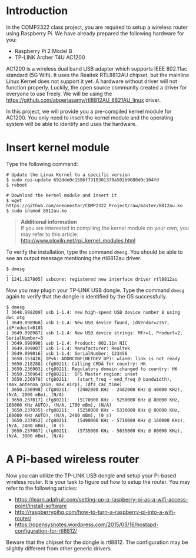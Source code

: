 # Introduction
In the COMP2322 class project, you are required to setup a wireless router using Raspberry Pi. We have already prepared the following hardware for you:

* Raspberry Pi 2 Model B
* TP-LINK Archer T4U AC1200

AC1200 is a wireless dual band USB adapter which supports IEEE 802.11ac standard (5G Wifi). It uses the Realtek RTL8812AU chipset, but the mainline Linux Kernel does not support it yet. A hardware without driver will not function properly. Luckily, the open source community created a driver for everyone to use freely. We will be using the https://github.com/abperiasamy/rtl8812AU_8821AU_linux driver.

In this project, we will provide you a pre-compiled kernel module for AC1200. You only need to insert the kernel module and the operating system will be able to identify and uses the hardware.

# Insert kernel module
Type the following command:
```
# Update the Linux Kernel to a specific version
$ sudo rpi-update 692dde0c1586f7310301379a502b9680d0c104fd
$ reboot

# Download the kernel module and insert it
$ wget https://github.com/oneonestar/COMP2322_Project/raw/master/8812au.ko
$ sudo insmod 8812au.ko
```

>**Additional information**<br> If you are interested in compiling the kernel module on your own, you may refer to this article: http://www.ploxiln.net/rpi_kernel_modules.html

To verify the installation, type the command `dmesg`. You should be able to see an output message mentioning the rtl8812au driver.
```
$ dmesg
...
[ 1241.827805] usbcore: registered new interface driver rtl8812au
```

Now you may plugin your TP-LINK USB dongle. Type the command `dmesg` again to verify that the dongle is identified by the OS successfully.
```
$ dmesg
[ 3648.998209] usb 1-1.4: new high-speed USB device number 8 using dwc_otg
[ 3649.098968] usb 1-1.4: New USB device found, idVendor=2357, idProduct=0101
[ 3649.098987] usb 1-1.4: New USB device strings: Mfr=1, Product=2, SerialNumber=3
[ 3649.098998] usb 1-1.4: Product: 802.11n NIC
[ 3649.099007] usb 1-1.4: Manufacturer: Realtek
[ 3649.099016] usb 1-1.4: SerialNumber: 123456
[ 3650.153428] IPv6: ADDRCONF(NETDEV_UP): wlan0: link is not ready
[ 3650.218288] cfg80211: Calling CRDA for country: HK
[ 3650.236903] cfg80211: Regulatory domain changed to country: HK
[ 3650.236964] cfg80211:  DFS Master region: unset
[ 3650.236978] cfg80211:   (start_freq - end_freq @ bandwidth), (max_antenna_gain, max_eirp), (dfs_cac_time)
[ 3650.236998] cfg80211:   (2402000 KHz - 2482000 KHz @ 40000 KHz), (N/A, 2000 mBm), (N/A)
[ 3650.237017] cfg80211:   (5170000 KHz - 5250000 KHz @ 80000 KHz, 160000 KHz AUTO), (N/A, 1700 mBm), (N/A)
[ 3650.237035] cfg80211:   (5250000 KHz - 5330000 KHz @ 80000 KHz, 160000 KHz AUTO), (N/A, 2400 mBm), (0 s)
[ 3650.237052] cfg80211:   (5490000 KHz - 5710000 KHz @ 160000 KHz), (N/A, 2400 mBm), (0 s)
[ 3650.237067] cfg80211:   (5735000 KHz - 5835000 KHz @ 80000 KHz), (N/A, 3000 mBm), (N/A)

```

# A Pi-based wireless router
Now you can utilize the TP-LINK USB dongle and setup your Pi-based wireless router. It is your task to figure out how to setup the router. You may refer to the following articles:
* https://learn.adafruit.com/setting-up-a-raspberry-pi-as-a-wifi-access-point/install-software
* http://raspberrypihq.com/how-to-turn-a-raspberry-pi-into-a-wifi-router/
* https://opensysnotes.wordpress.com/2015/03/16/hostapd-configuration-for-rtl8812/

Beware that the chipset for the dongle is rtl8812. The configuration may be slightly different from other generic drivers.
